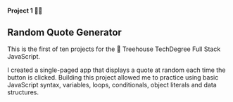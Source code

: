 #### Project 1 💬🎲

## Random Quote Generator

This is the first of ten projects for the 🏡 Treehouse TechDegree Full Stack JavaScript.

I created a single-paged app that displays a quote at random each time the button is clicked. Building this project allowed me to practice using basic JavaScript syntax, variables, loops, conditionals, object literals and data structures.